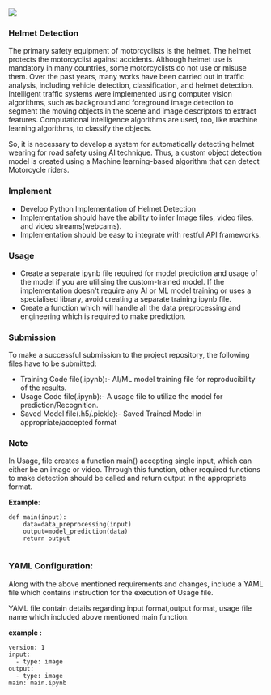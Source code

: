 <img src="https://securaworld.com/wp-content/uploads/2018/11/solution11-1.jpg ">

### Helmet Detection

The primary safety equipment of motorcyclists is the helmet. The helmet protects the motorcyclist against accidents. Although helmet use is mandatory in many countries, some motorcyclists do not use or misuse them. Over the past years, many works have been carried out in traffic analysis, including vehicle detection, classification, and helmet detection. Intelligent traffic systems were implemented using computer vision algorithms, such as background and foreground image detection to segment the moving objects in the scene and image descriptors to extract features. Computational intelligence algorithms are used, too, like machine learning algorithms, to classify the objects. 


So, it is necessary to develop a system for automatically detecting helmet wearing for road safety using AI technique. Thus, a custom object detection model is created using a Machine learning-based algorithm that can detect Motorcycle riders.

### Implement

* Develop Python Implementation of Helmet Detection
* Implementation should have the ability to infer Image files, video files, and video streams(webcams).
* Implementation should be easy to integrate with restful API frameworks.


### Usage

* Create a separate ipynb file required for model prediction and usage of the model if you are utilising the custom-trained model. If the implementation doesn't require any AI or ML model training or uses a specialised library, avoid creating a separate training ipynb file.
* Create a function which will handle all the data preprocessing and engineering which is required to make prediction.

### Submission

To make a successful submission to the project repository, the following files have to be submitted:

* Training Code file(.ipynb):- AI/ML model training file for reproducibility of the results.
* Usage Code file(.ipynb):- A usage file to utilize the model for prediction/Recognition.
* Saved Model file(.h5/.pickle):- Saved Trained Model in appropriate/accepted format

### Note

In Usage, file creates a function main() accepting single input, which can either be an image or video. Through this function, other required functions to make detection should be called and return output in the appropriate format.

**Example**:

```
def main(input):
    data=data_preprocessing(input)
    output=model_prediction(data)
    return output
    
```

### YAML Configuration:

Along with the above mentioned requirements and changes, include a YAML file which contains instruction for the execution of Usage file.

YAML file contain details regarding input format,output format, usage file name which included above mentioned main function.

**example :**

```
version: 1
input:
  - type: image
output:
  - type: image
main: main.ipynb
```